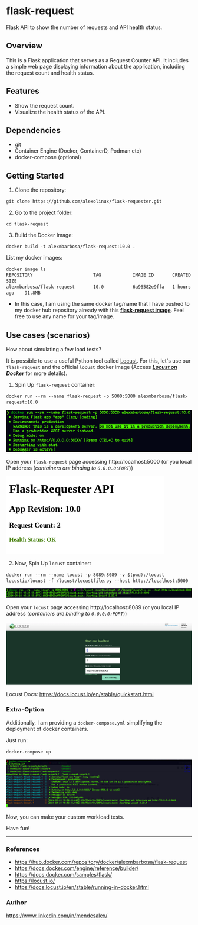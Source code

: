 # flask-request

Flask API to show the number of requests and API health status.

## Overview

This is a Flask application that serves as a Request Counter API. It includes a simple web page displaying information about the application, including the request count and health status.

## Features

- Show the request count.
- Visualize the health status of the API.

## Dependencies

- git
- Container Engine (Docker, ContainerD, Podman etc)
- docker-compose (optional)

## Getting Started

1. Clone the repository:

```shell
git clone https://github.com/alexolinux/flask-requester.git
```

2. Go to the project folder:

```shell
cd flask-request
```

3. Build the Docker Image:

```shell
docker build -t alexmbarbosa/flask-request:10.0 .
```

List my docker images:

```shell
docker image ls
REPOSITORY                       TAG            IMAGE ID       CREATED        SIZE
alexmbarbosa/flask-request       10.0           6a96582e9ffa   1 hours ago    91.8MB
```

- In this case, I am using the same docker tag/name that I have pushed to my docker hub repository already with this **[flask-request image](https://hub.docker.com/repository/docker/alexmbarbosa/flask-request/general)**. Feel free to use any name for your tag/image.

## Use cases (scenarios)

How about simulating a few load tests?

It is possible to use a useful Python tool called [Locust](https://locust.io/). For this, let's use our `flask-request` and the official `locust` docker image (Access ***[Locust on Docker](https://docs.locust.io/en/stable/running-in-docker.html)*** for more details).

1. Spin Up `flask-request` container:

```shell
docker run --rm --name flask-request -p 5000:5000 alexmbarbosa/flask-request:10.0
```
![docker run flask-request](./img/docker-flask.png)

Open your `flask-request` page accessing http://localhost:5000 (or you local IP address (*containers are binding to `0.0.0.0:PORT`*))

![flask-request](./img/flask-request.png)

2. Now, Spin Up `locust` container:

```shell
docker run --rm --name locust -p 8089:8089 -v $(pwd):/locust locustio/locust -f /locust/locustfile.py --host http://localhost:5000
```

![docker run locust](./img/docker-locust.png)

Open your `locust` page accessing http://localhost:8089 (or you local IP address (*containers are binding to `0.0.0.0:PORT`*))

![locust](./img/locust.png)

Locust Docs: https://docs.locust.io/en/stable/quickstart.html

### Extra-Option

Additionally, I am providing a `docker-compose.yml` simplifying the deployment of docker containers.

Just run:

```shell
docker-compose up
```

![docker-compose](./img/compose.png)

Now, you can make your custom workload tests.

Have fun!

---
### References

- https://hub.docker.com/repository/docker/alexmbarbosa/flask-request
- https://docs.docker.com/engine/reference/builder/
- https://docs.docker.com/samples/flask/
- https://locust.io/
- https://docs.locust.io/en/stable/running-in-docker.html

### Author
https://www.linkedin.com/in/mendesalex/
